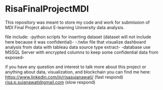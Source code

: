 # RisaFinalProjectMDI
This repository was meant to store my code and work for submission of MDI Final Project about E-learning University data analysis.

file include:
-python scripts for inserting dataset (dataset will not include here because it was confidential)-
-.twbx file that visualize dashboard analysis from data with tableau data source type extract-
-database use MSSQL Server with encrypted columns to keep some confidential data from exposed- 


if you have any question and interest to talk more about this project or anything about data, visualization, and blockchain
you can find me here:
https://www.linkedin.com/in/risasujanawati/ (fast respond)
risa.p.sujanawati@gmail.com (slow respond)
